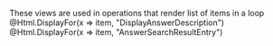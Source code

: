 ﻿These views are used in operations that render list of items in a loop 
@Html.DisplayFor(x => item, "DisplayAnswerDescription")  
@Html.DisplayFor(x => item, "AnswerSearchResultEntry")  